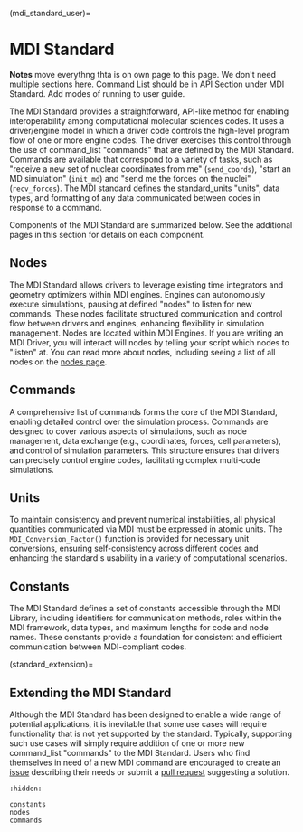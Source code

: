 (mdi_standard_user)=
# MDI Standard

**Notes** move everythng thta is on own page to this page. We don't need multiple sections here.
Command List should be in API Section under MDI Standard.
Add modes of running to user guide.

The MDI Standard provides a straightforward, API-like method for enabling interoperability among computational molecular sciences codes.
It uses a driver/engine model in which a driver code controls the high-level program flow of one or more engine codes.
The driver exercises this control through the use of command_list "commands" that are defined by the MDI Standard.
Commands are available that correspond to a variety of tasks, such as "receive a new set of nuclear coordinates from me" (`send_coords`), "start an MD simulation" (`init_md`) and "send me the forces on the nuclei" (`recv_forces`).
The MDI standard defines the standard_units "units", data types, and formatting of any data communicated between codes in response to a command.

Components of the MDI Standard are summarized below.
See the additional pages in this section for details on each component.

## Nodes
The MDI Standard allows drivers to leverage existing time integrators and geometry optimizers within MDI engines. 
Engines can autonomously execute simulations, pausing at defined "nodes" to listen for new commands. 
These nodes facilitate structured communication and control flow between drivers and engines, enhancing flexibility in simulation management.
Nodes are located within MDI Engines. 
If you are writing an MDI Driver, you will interact will nodes by telling your script which nodes to "listen" at.
You can read more about nodes, including seeing a list of all nodes on the [nodes page](nodes).

## Commands
A comprehensive list of commands forms the core of the MDI Standard, enabling detailed control over the simulation process. 
Commands are designed to cover various aspects of simulations, such as node management, data exchange (e.g., coordinates, forces, cell parameters), and control of simulation parameters. 
This structure ensures that drivers can precisely control engine codes, facilitating complex multi-code simulations.

## Units
To maintain consistency and prevent numerical instabilities, all physical quantities communicated via MDI must be expressed in atomic units. 
The `MDI_Conversion_Factor()` function is provided for necessary unit conversions, ensuring self-consistency across different codes and enhancing the standard's usability in a variety of computational scenarios.

## Constants
The MDI Standard defines a set of constants accessible through the MDI Library, including identifiers for communication methods, roles within the MDI framework, data types, and maximum lengths for code and node names. These constants provide a foundation for consistent and efficient communication between MDI-compliant codes.

(standard_extension)=
## Extending the MDI Standard

Although the MDI Standard has been designed to enable a wide range of potential applications, it is inevitable that some use cases will require functionality that is not yet supported by the standard.
Typically, supporting such use cases will simply require addition of one or more new command_list "commands" to the MDI Standard.
Users who find themselves in need of a new MDI command are encouraged to create an <a href="https://github.com/MolSSI-MDI/MDI_Library/issues">issue</a> describing their needs or submit a <a href="https://github.com/MolSSI-MDI/MDI_Library/pulls">pull request</a> suggesting a solution.

```{toctree}
:hidden:

constants
nodes
commands

```


